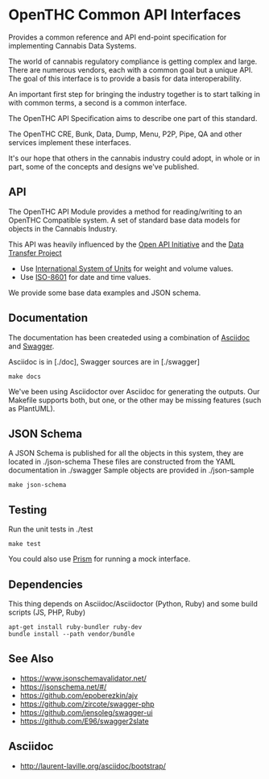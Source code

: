 # OpenTHC Common API Interfaces

Provides a common reference and API end-point specification for implementing Cannabis Data Systems.

The world of cannabis regulatory compliance is getting complex and large.
There are numerous vendors, each with a common goal but a unique API.
The goal of this interface is to provide a basis for data interoperability.

An important first step for bringing the industry together is to start talking in with common terms, a second is a common interface.

The OpenTHC API Specification aims to describe one part of this standard.

The OpenTHC CRE, Bunk, Data, Dump, Menu, P2P, Pipe, QA and other services implement these interfaces.

It's our hope that others in the cannabis industry could adopt, in whole or in part, some of the concepts and designs we've published.


## API

The OpenTHC API Module provides a method for reading/writing to an OpenTHC Compatible system.
A set of standard base data models for objects in the Cannabis Industry.

This API was heavily influenced by the [Open API Initiative](https://openapis.org/)
and the [Data Transfer Project](https://opensource.googleblog.com/2018/07/introducing-data-transfer-project.html)

* Use [International System of Units](https://en.wikipedia.org/wiki/International_System_of_Units) for weight and volume values.
* Use [ISO-8601](https://en.wikipedia.org/wiki/ISO_8601) for date and time values.

We provide some base data examples and JSON schema.


## Documentation

The documentation has been createded using a combination of [Asciidoc](http://asciidoc.org) and [Swagger](https://swagger.io).

Asciidoc is in [./doc], Swagger sources are in [./swagger]

	make docs

We've been using Asciidoctor over Asciidoc for generating the outputs.
Our Makefile supports both, but one, or the other may be missing features (such as PlantUML).


## JSON Schema

A JSON Schema is published for all the objects in this system, they are located in ./json-schema
These files are constructed from the YAML documentation in ./swagger
Sample objects are provided in ./json-sample

	make json-schema


## Testing

Run the unit tests in ./test

	make test

You could also use [Prism](https://github.com/stoplightio/prism) for running a mock interface.


## Dependencies

This thing depends on Asciidoc/Asciidoctor (Python, Ruby) and some build scripts (JS, PHP, Ruby)

	apt-get install ruby-bundler ruby-dev
	bundle install --path vendor/bundle


## See Also

 * https://www.jsonschemavalidator.net/
 * https://jsonschema.net/#/
 * https://github.com/epoberezkin/ajv
 * https://github.com/zircote/swagger-php
 * https://github.com/jensoleg/swagger-ui
 * https://github.com/E96/swagger2slate


## Asciidoc

 * http://laurent-laville.org/asciidoc/bootstrap/
